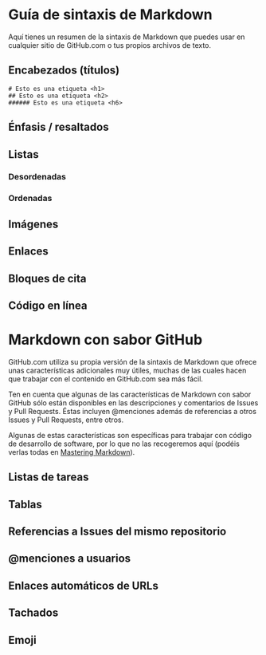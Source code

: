 # Guía de sintaxis de Markdown

Aquí tienes un resumen de la sintaxis de Markdown que puedes usar en cualquier sitio de GitHub.com o tus propios archivos de texto.

## Encabezados (títulos)

```
# Esto es una etiqueta <h1> 
## Esto es una etiqueta <h2>
###### Esto es una etiqueta <h6>
```

## Énfasis / resaltados

## Listas

### Desordenadas

### Ordenadas

## Imágenes

## Enlaces

## Bloques de cita

## Código en línea

# Markdown con sabor GitHub

GitHub.com utiliza su propia versión de la sintaxis de Markdown que ofrece unas características adicionales muy útiles, muchas de las cuales hacen que trabajar con el contenido en GitHub.com sea más fácil.

Ten en cuenta que algunas de las características de Markdown con sabor GitHub sólo están disponibles en las descripciones y comentarios de Issues y Pull Requests. Éstas incluyen @menciones además de referencias a otros Issues y Pull Requests, entre otros.

Algunas de estas características son específicas para trabajar con código de desarrollo de software, por lo que no las recogeremos aquí (podéis verlas todas en [Mastering Markdown](https://guides.github.com/features/mastering-markdown/)).

## Listas de tareas

## Tablas

## Referencias a Issues del mismo repositorio

## @menciones a usuarios

## Enlaces automáticos de URLs

## Tachados

## Emoji